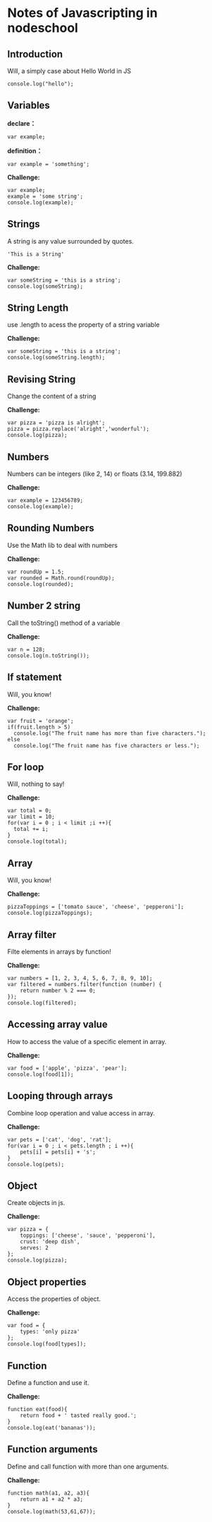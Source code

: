 # Notes of Javascripting in nodeschool

## Introduction
Will, a simply case about Hello World in JS
```
console.log("hello");
```

## Variables
<b>declare：</b> 
```
var example;
```

<b>definition：</b> 
```
var example = 'something';
```

<b>Challenge:</b>

```
var example;
example = 'some string';
console.log(example);
```

## Strings
A string is any value surrounded by quotes.  
```
'This is a String'
```

<b>Challenge:</b>

```
var someString = 'this is a string';
console.log(someString);
```

## String Length
use .length to acess the property of a string variable

<b>Challenge:</b>

```
var someString = 'this is a string';
console.log(someString.length);
```

## Revising String
Change the content of a string

<b>Challenge:</b>

```
var pizza = 'pizza is alright';
pizza = pizza.replace('alright','wonderful');
console.log(pizza);
```

## Numbers
Numbers can be integers (like 2, 14) or floats (3.14, 199.882)

<b>Challenge:</b>

```
var example = 123456789;
console.log(example);
```

## Rounding Numbers
Use the Math lib to deal with numbers

<b>Challenge:</b>

```
var roundUp = 1.5;
var rounded = Math.round(roundUp);
console.log(rounded);
```

## Number 2 string
Call the toString() method of a variable

<b>Challenge:</b>

```
var n = 128;
console.log(n.toString());
```
## If statement
Will, you know!

<b>Challenge:</b>

```
var fruit = 'orange';
if(fruit.length > 5)
  console.log("The fruit name has more than five characters.");
else
  console.log("The fruit name has five characters or less.");
```

## For loop
Will, nothing to say!

<b>Challenge:</b>

```
var total = 0;
var limit = 10;
for(var i = 0 ; i < limit ;i ++){
  total += i;
}
console.log(total);
```

## Array
Will, you know!

<b>Challenge:</b>

```
pizzaToppings = ['tomato sauce', 'cheese', 'pepperoni'];
console.log(pizzaToppings);
```

## Array filter
Filte elements in arrays by function!

<b>Challenge:</b>

```
var numbers = [1, 2, 3, 4, 5, 6, 7, 8, 9, 10];
var filtered = numbers.filter(function (number) {
	return number % 2 === 0;  
});
console.log(filtered);
```

## Accessing array value
How to access the value of a specific element in array.

<b>Challenge:</b>

```
var food = ['apple', 'pizza', 'pear'];  
console.log(food[1]);
```

## Looping through arrays
Combine loop operation and value access in array.

<b>Challenge:</b>

```
var pets = ['cat', 'dog', 'rat'];  
for(var i = 0 ; i < pets.length ; i ++){
	pets[i] = pets[i] + 's';
}
console.log(pets);
```

## Object
Create objects in js.

<b>Challenge:</b>

```
var pizza = {  
    toppings: ['cheese', 'sauce', 'pepperoni'],  
    crust: 'deep dish',  
    serves: 2  
}; 
console.log(pizza);
```

## Object properties
Access the properties of object.

<b>Challenge:</b>

```
var food = {  
    types: 'only pizza'  
}; 
console.log(food[types]);
```

## Function
Define a function and use it.

<b>Challenge:</b>

```
function eat(food){
	return food + ' tasted really good.';
}
console.log(eat('bananas'));
```

## Function arguments
Define and call function with more than one arguments.

<b>Challenge:</b>

```
function math(a1, a2, a3){
	return a1 + a2 * a3;
}
console.log(math(53,61,67));
```






